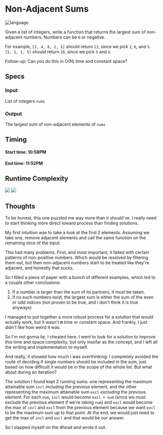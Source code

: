 # Non-Adjacent Sums

![language](https://img.shields.io/badge/python-3.7.3-orange.svg?cacheSeconds=2592000)

Given a list of integers, write a function that returns the largest sum of non-adjacent numbers. Numbers can be `0` or negative.

For example, `[2, 4, 6, 2, 5]` should return `13`, since we pick `2`, `6`, and `5`. `[5, 1, 1, 5]` should return `10`, since we pick `5` and `5`.

Follow-up: Can you do this in O(N) time and constant space?

## Specs

### Input

List of integers `nums`

### Output

The largest sum of non-adjacent elements of `nums`

## Timing

#### Start time: 10:58PM
<!--- Work happens here --->
#### End time: 11:52PM

## Runtime Complexity

<img src="https://latex.codecogs.com/gif.latex?time-\cancel{O\left(n^2\right)}\rightarrow%20O\left(n\right)" />
<img src="https://latex.codecogs.com/gif.latex?space-\cancel{O\left(n^2\right)}\rightarrow%20O\left(1\right)" />

## Thoughts

To be honest, this one puzzled me way more than it should've. I really need to start thinking more direct toward process than finding solutions.

My first intuition was to take a look at the first 2 elements. Assuming we take one, remove adjacent elements and call the same function on the remaining slice of the input.

This had many problems. First, and most important, it failed with certain patterns of non-positive numbers. Which would be resolved by filtering them out, but then non-adjacent numbers start to be treated like they're adjacent, and honestly that sucks.

So I filled a piece of paper with a bunch of different examples, which led to a couple other conclusions:
 1. If a number is larger than the sum of its partners, it _must_ be taken.
 2. If no such numbers exist, the largest sum is either the sum of the even or odd indices (not proven to be true, and I don't think it is true anyways)

I managed to put together a more robust process for a solution that would actually work, but it wasn't __n__ time or constant space. And frankly, I just didn't like how weird it was.

So I'm not gonna lie, I cheated here. I went to look for a solution to improve this time and space complexity, but only insofar as the concept, and I left all the writing and implementation to myself.

And really, it showed how much I was overthinking: I completely avoided the route of deciding if single numbers should be included in the sum, just based on how difficult it would be in the scope of the whole list. But what about during an iteration?

The solution I found kept 2 running sums: one representing the maximum attainable sum `incl` _including_ the previous element, and the other representing the maximum attainable sum `excl` _excluding_ the previous element. For each `num`, `incl` would become `excl + num` (since we must exclude the previous element if we're taking `num`) and `excl` would become the max of `incl` and `excl` from the previous element because we want `excl` to be the maximum sum up to that point. At the end, we would just need to get the max of `incl` and `excl` and that would be our answer.

So I slapped myself on the 4head and wrote it out.